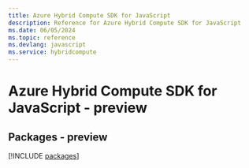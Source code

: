 ```yaml
---
title: Azure Hybrid Compute SDK for JavaScript
description: Reference for Azure Hybrid Compute SDK for JavaScript
ms.date: 06/05/2024
ms.topic: reference
ms.devlang: javascript
ms.service: hybridcompute
---
```

# Azure Hybrid Compute SDK for JavaScript - preview
## Packages - preview
[!INCLUDE [packages](hybrid-compute-index.md)]